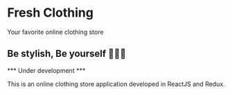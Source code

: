 # Fresh Clothing
Your favorite online clothing store

## Be stylish, Be yourself 🛒👖🧥

*** Under development *** 

This is an online clothing store application developed in ReactJS and Redux.
